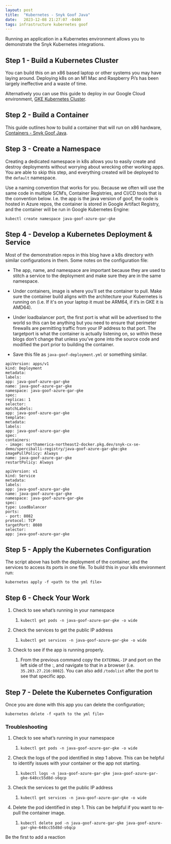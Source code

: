 ```yaml
---
layout: post
title:  "Kubernetes - Snyk Goof Java"
date:   2023-12-08 21:27:07 -0400
tags: infrastructure kubernetes goof
---
```


Running an application in a Kubernetes environment allows you to demonstrate the Snyk Kubernetes integrations.

## Step 1 - Build a Kubernetes Cluster

You can build this on an x86 based laptop or other systems you may have laying around. Deploying k8s on an M1 Mac and Raspberry Pi’s has been largely ineffective and a waste of time.

Alternatively you can use this guide to deploy in our Google Cloud environment, [GKE Kubernetes Cluster](https://snyksec.atlassian.net/wiki/spaces/~629db3cb76c0360069f263e7/blog/2023/10/20/1719238881).

## Step 2 - Build a Container

This guide outlines how to build a container that will run on x86 hardware, [Containers - Snyk Goof Java](https://snyksec.atlassian.net/wiki/spaces/~629db3cb76c0360069f263e7/blog/2023/11/30/1768980481).

## Step 3 - Create a Namespace

Creating a dedicated namespace in k8s allows you to easily create and destroy deployments without worrying about wrecking other working apps. You are able to skip this step, and everything created will be deployed to the `default` namespace.

Use a naming convention that works for you. Because we often will use the same code in multiple SCM’s, Container Registries, and CI/CD tools that is the convention below. I.e. the app is the java version of goof, the code is hosted in Azure repos, the container is stored in Google Artifact Registry, and the container will be run in Google Kubernetes Engine:

`kubectl create namespace java-goof-azure-gar-gke`

## Step 4 - Develop a Kubernetes Deployment & Service

Most of the demonstration repos in this blog have a k8s directory with similar configurations in them. Some notes on the configuration file:

-   The app, name, and namespace are important because they are used to stitch a service to the deployment and make sure they are in the same namespace.
    
-   Under containers, image is where you’ll set the container to pull. Make sure the container build aligns with the architecture your Kubernetes is running on (i.e. If it's on your laptop it must be ARM64, if it’s in GKE it is AMD64).
    
-   Under loadbalancer port, the first port is what will be advertised to the world so this can be anything but you need to ensure that perimeter firewalls are permitting traffic from your IP address to that port. The targetport is what the container is actually listening on, so within these blogs don’t change that unless you’ve gone into the source code and modified the port prior to building the container.
    
-   Save this file as `java-goof-deployment.yml` or something similar.
    

`apiVersion: apps/v1`  
`kind: Deployment`  
`metadata:`  
`labels:`  
`app: java-goof-azure-gar-gke`  
`name: java-goof-azure-gar-gke`  
`namespace: java-goof-azure-gar-gke`  
`spec:`  
`replicas: 1`  
`selector:`  
`matchLabels:`  
`app: java-goof-azure-gar-gke`  
`template:`  
`metadata:`  
`labels:`  
`app: java-goof-azure-gar-gke`  
`spec:`  
`containers:`  
`- image: northamerica-northeast2-docker.pkg.dev/snyk-cx-se-demo/sperciballi-registry/java-goof-azure-gar-gke:gke`  
`imagePullPolicy: Always`  
`name: java-goof-azure-gar-gke`  
`restartPolicy: Always`

`apiVersion: v1`  
`kind: Service`  
`metadata:`  
`labels:`  
`app: java-goof-azure-gar-gke`  
`name: java-goof-azure-gar-gke`  
`namespace: java-goof-azure-gar-gke`  
`spec:`  
`type: LoadBalancer`  
`ports:`  
`- port: 8082`  
`protocol: TCP`  
`targetPort: 8080`  
`selector:`  
`app: java-goof-azure-gar-gke`

## Step 5 - Apply the Kubernetes Configuration

The script above has both the deployment of the container, and the services to access its ports in one file. To build this in your k8s environment run:

`kubernetes apply -f <path to the yml file>`

## Step 6 - Check Your Work

1.  Check to see what’s running in your namespace
    
    1.  `kubectl get pods -n java-goof-azure-gar-gke -o wide`
        
2.  Check the services to get the public IP address
    
    1.  `kubectl get services -n java-goof-azure-gar-gke -o wide`
        
3.  Check to see if the app is running properly.
    
    1.  From the previous command copy the `EXTERNAL-IP` and port on the left side of the :, and navigate to that in a browser (i.e. `35.203.27.216:8082`). You can also add `/todolist` after the port to see that specific app.
        

## Step 7 - Delete the Kubernetes Configuration

Once you are done with this app you can delete the configuration;

`kubernetes delete -f <path to the yml file>`

### Troubleshooting

1.  Check to see what’s running in your namespace
    
    1.  `kubectl get pods -n java-goof-azure-gar-gke -o wide`
        
2.  Check the logs of the pod identified in step 1 above. This can be helpful to identify issues with your container or the app not starting.
    
    1.  `kubectl logs -n java-goof-azure-gar-gke java-goof-azure-gar-gke-648cc55d8d-s6qcp`
        
3.  Check the services to get the public IP address
    
    1.  `kubectl get services -n java-goof-azure-gar-gke -o wide`
        
4.  Delete the pod identified in step 1. This can be helpful if you want to re-pull the container image.
    
    1.  `kubectl delete pod -n java-goof-azure-gar-gke java-goof-azure-gar-gke-648cc55d8d-s6qcp`
        

Be the first to add a reaction